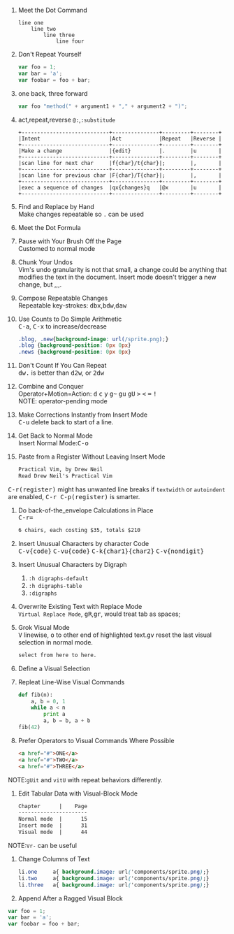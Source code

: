 1. Meet the Dot Command
    ```
    line one
        line two
            line three
                line four
    ```

1. Don't Repeat Yourself
    ```javascript
    var foo = 1;
    var bar = 'a';
    var foobar = foo + bar;
    ```

1. one back, three forward
    ```javascript
    var foo "method(" + argument1 + "," + argument2 + ")";
    ```

1. act,repeat,reverse
`@:`,`:substitude`
    ```
    +----------------------------+---------------+---------+--------+
    |Intent                      |Act            |Repeat   |Reverse |
    +----------------------------+---------------+---------+--------+
    |Make a change               |{edit}         |.        |u       |
    +----------------------------+---------------+---------+--------+
    |scan line for next char     |f{char}/t{char}|;        |,       |
    +----------------------------+---------------+---------+--------+
    |scan line for previous char |F{char}/T{char}|;        |,       |
    +----------------------------+---------------+---------+--------+
    |exec a sequence of changes  |qx{changes}q   |@x       |u       |
    +----------------------------+---------------+---------+--------+
    ```

1. Find and Replace by Hand  
   Make changes repeatable so `.` can be used

1. Meet the Dot Formula

1. Pause with Your Brush Off the Page  
Customed to normal mode

1. Chunk Your Undos  
Vim's undo granularity is not that small, a change could be anything that
modifies the text in the document. Insert mode <CR> doesn't trigger a new
change, but <Left>,<Right>,<Up>,<Down>.

1. Compose Repeatable Changes  
   Repeatable key-strokes: <kbd>dbx</kbd>,<kbd>bdw</kbd>,<kbd>daw</kbd>

1. Use Counts to Do Simple Arithmetic  
   <kbd>C-a</kbd>, <kbd>C-x</kbd> to increase/decrease

   ```css
   .blog, .new{background-image: url(/sprite.png);}
   .blog {background-position: 0px 0px}
   .news {background-position: 0px 0px}
   ```

1. Don't Count If You Can Repeat  
<kbd>dw.</kbd> is better than  <kbd>d2w</kbd>, or  <kbd>2dw</kbd> 

1. Combine and Conquer  
Operator+Motion=Action: <kbd>d</kbd> <kbd>c</kbd> <kbd>y</kbd> <kbd>g~</kbd>
   <kbd>gu</kbd> <kbd>gU</kbd> <kbd>></kbd> <kbd><</kbd> <kbd>=</kbd>
   <kbd>!</kbd>  
   NOTE: operator-pending mode

1. Make Corrections Instantly from Insert Mode  
<kbd>C-u</kbd> delete back to start of a line.

1. Get Back to Normal Mode  
Insert Normal Mode:<kbd>C-o</kbd> 

1. Paste from a Register Without Leaving Insert Mode  

    ```txt
    Practical Vim, by Drew Neil
    Read Drew Neil's Practical Vim
    ```
<kbd>C-r(register)</kbd> might has unwanted line breaks if `textwidth` or
`autoindent` are enabled, <kbd>C-r C-p(register)</kbd> is smarter.

1. Do back-of-the_envelope Calculations in Place  
<kbd>C-r=</kbd> 

    ```txt
    6 chairs, each costing $35, totals $210
    ```

1. Insert Unusual Characters by character Code  
<kbd>C-v{code}</kbd> <kbd>C-vu{code}</kbd> <kbd>C-k{char1}{char2}</kbd> <kbd>C-v{nondigit}</kbd> 

1. Insert Unusual Characters by Digraph  
    1. `:h digraphs-default`
    1. `:h digraphs-table`
    1. `:digraphs`
    
1. Overwrite Existing Text with Replace Mode  
`Virtual Replace Mode`, <kbd>gR</kbd>,<kbd>gr</kbd>, would treat tab as spaces;

1. Grok Visual Mode  
<kbd>V</kbd> linewise, <kbd>o</kbd> to other end of highlighted text.<kbd>gv</kbd> reset the last visual selection
in normal mode.

    ```txt
    select from here to here.
    ```
    
1. Define a Visual Selection  

1. Repleat Line-Wise Visual Commands  
    ```python
    def fib(n):
        a, b = 0, 1
        while a < n
            print a
            a, b = b, a + b
    fib(42)
    ```

1. Prefer Operators to Visual Commands Where Possible  
    ```html
    <a href="#">ONE</a>
    <a href="#">TWO</a>
    <a href="#">THREE</a>
    ```
NOTE:`gUit` and `vitU` with repeat behaviors differently.

1. Edit Tabular Data with Visual-Block Mode
    ```txt
    Chapter      |    Page
    ----------------------
    Normal mode  |      15
    Insert mode  |      31
    Visual mode  |      44
    ```
NOTE:`Vr-` can be useful

1. Change Columns of Text  
    ```css
    li.one     a{ background.image: url('components/sprite.png);}
    li.two     a{ background.image: url('components/sprite.png);}
    li.three   a{ background.image: url('components/sprite.png);}
    ```

1. Append After a Ragged Visual Block  
```javascript
var foo = 1;
var bar = 'a';
var foobar = foo + bar;
```

